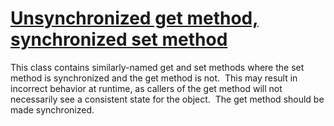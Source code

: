 # [Unsynchronized get method, synchronized set method](https://spotbugs.readthedocs.io/en/latest/bugDescriptions.html#UG_SYNC_SET_UNSYNC_GET)

 This class contains similarly-named get and set
  methods where the set method is synchronized and the get method is not. 
  This may result in incorrect behavior at runtime, as callers of the get
  method will not necessarily see a consistent state for the object. 
  The get method should be made synchronized.